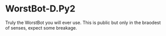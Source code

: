 # WorstBot-D.Py2
Truly the WorstBot you will ever use. This is public but only in the braodest of senses, expect some breakage.
